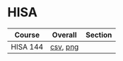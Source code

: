 # HISA

| Course | Overall | Section |
| ------ | ------- | ------- |
| HISA 144 | [csv](https://github.com/UCSD-Historical-Enrollment-Data/2025Winter/blob/main/overall/HISA%20144.csv), [png](https://raw.githubusercontent.com/UCSD-Historical-Enrollment-Data/2025Winter/main/plot_overall/HISA%20144.png) |  |
